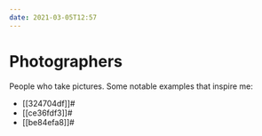 ```yaml
---
date: 2021-03-05T12:57
---
```


# Photographers

People who take pictures. Some notable examples that inspire me:

* [[324704df]]#
* [[ce36fdf3]]#
* [[be84efa8]]#


